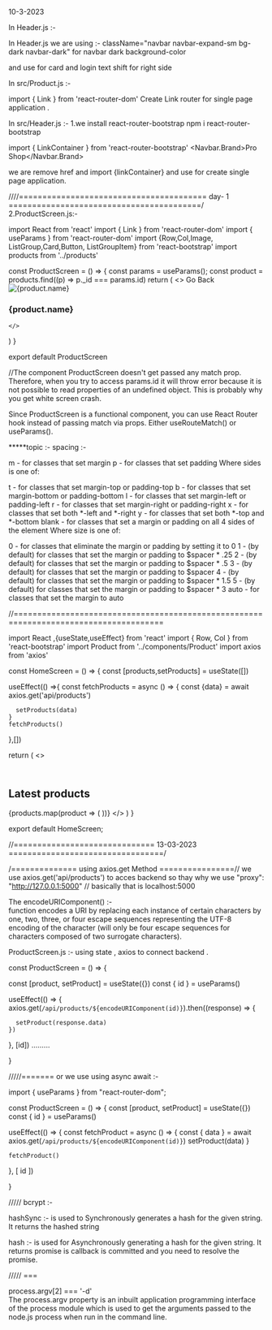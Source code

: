 
10-3-2023

In Header.js :-

In Header.js we are using :-
className="navbar navbar-expand-sm bg-dark navbar-dark" for navbar dark background-color 

<Nav className="d-flex ms-auto order-5"> and use for card and login text shift for right side


In src/Product.js :-

import { Link } from 'react-router-dom'
Create Link router for single page application .


In src/Header.js :-
1.we install react-router-bootstrap
    npm i react-router-bootstrap


import { LinkContainer } from 'react-router-bootstrap'
 <Container>
          <LinkContainer to='/'>
          <Navbar.Brand>Pro Shop</Navbar.Brand>
</LinkContainer>

we are remove href and import {linkContainer} and use for create single page application.

////======================================== day- 1 =========================================/
2.ProductScreen.js:-

import React from 'react'
import { Link } from 'react-router-dom'
import { useParams } from 'react-router-dom'
import {Row,Col,Image, ListGroup,Card,Button, ListGroupItem} from 'react-bootstrap'
import products from '../products'

const ProductScreen = () => {
  const params = useParams();
  const product = products.find((p) => p._id === params.id)
  return (
    <>
    <Link className='btn btn-dark my-3' to='/'>Go Back</Link>
    <Row>
      <Col md={6}>
        <Image src={product.image} alt={product.name} fluid/>
      </Col>
      <Col md={3}>
            <ListGroup >
              <ListGroupItem>
                <h3>{product.name}</h3>
              </ListGroupItem>
            </ListGroup>
      </Col>
    </Row>
      
    </>
  )
}

export default ProductScreen

//The component ProductScreen doesn't get passed any match prop. Therefore, when you try to access params.id it will throw error because it is not possible to read properties of an undefined object. This is probably why you get white screen crash.

Since ProductScreen is a functional component, you can use React Router hook instead of passing match via props. Either useRouteMatch() or useParams().



*****topic :-
spacing :-

m - for classes that set margin
p - for classes that set padding
Where sides is one of:

t - for classes that set margin-top or padding-top
b - for classes that set margin-bottom or padding-bottom
l - for classes that set margin-left or padding-left
r - for classes that set margin-right or padding-right
x - for classes that set both *-left and *-right
y - for classes that set both *-top and *-bottom
blank - for classes that set a margin or padding on all 4 sides of the element
Where size is one of:

0 - for classes that eliminate the margin or padding by setting it to 0
1 - (by default) for classes that set the margin or padding to $spacer * .25
2 - (by default) for classes that set the margin or padding to $spacer * .5
3 - (by default) for classes that set the margin or padding to $spacer
4 - (by default) for classes that set the margin or padding to $spacer * 1.5
5 - (by default) for classes that set the margin or padding to $spacer * 3
auto - for classes that set the margin to auto


//======================================================================================

import React ,{useState,useEffect} from 'react'
import { Row, Col } from 'react-bootstrap'
import Product from '../components/Product'
import axios from 'axios'


const HomeScreen = () => {
  const [products,setProducts] = useState([])
  
  useEffect(() =>{
    const fetchProducts = async () => {
      const {data} = await axios.get('api/products')
      
      setProducts(data)
    }
    fetchProducts()
  },[])

  return (
    <>
      <h1>
        <br />
        Latest products</h1>
      <Row>
        {products.map(product => (
          <Col sm={12} md={6} lg={4} xl={3}>
            <Product product={product} />
          </Col>
        ))}
      </Row>
    </>
  )
}

export default HomeScreen;

//==============================   13-03-2023 =================================/

/============== using axios.get Method ================//
we use axios.get('api/products') to acces backend so thay why we use  "proxy": "http://127.0.0.1:5000"  // basically that is localhost:5000


The encodeURIComponent() :-  
      function encodes a URI by replacing each instance of certain characters by one, two, three, or four escape sequences representing the UTF-8 encoding of the character (will only be four escape sequences for characters composed of two surrogate characters).



ProductScreen.js :-
using state , axios to connect backend .

const ProductScreen = () => {

  const [product, setProduct] = useState({})
  const { id } = useParams()

  useEffect(() => {
    axios.get(`/api/products/${encodeURIComponent(id)}`).then((response) => {

      setProduct(response.data)
    })

  }, [id]) .........

}

/////=======  or we use using async await :-

import { useParams } from "react-router-dom";

const ProductScreen = () => {
  const [product, setProduct] = useState({})
  const { id } = useParams()

  useEffect(() => {
    const fetchProduct = async () => {
      const { data } = await axios.get(`/api/products/${encodeURIComponent(id)}`)
      setProduct(data)
    }

    fetchProduct()
  }, [ id ]) 

}

///// bcrypt :-


hashSync :- is used to Synchronously generates a hash for the given string. It returns the hashed string

hash :- is used for Asynchronously generating a hash for the given string. It returns promise is callback is committed and you need to resolve the promise.

 
///// ===

process.argv[2] === '-d'  
The process.argv property is an inbuilt application programming interface of the process module which is used to get the arguments passed to the node.js process when run in the command line.